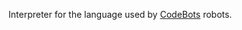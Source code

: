 Interpreter for the language used by [CodeBots](https://github.com/zaidschouwey98/CodeBots) robots.
